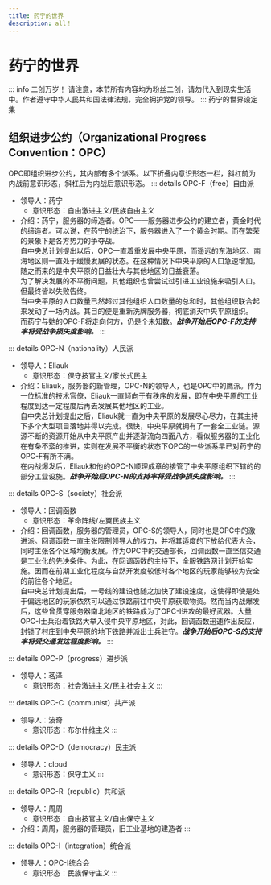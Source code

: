 ```yaml
---
title: 药宁的世界
description: all！
---
```

# 药宁的世界
::: info 二创万岁！
请注意，本节所有内容均为粉丝二创，请勿代入到现实生活中。作者遵守中华人民共和国法律法规，完全拥护党的领导。
:::
药宁的世界设定集
## 组织进步公约（Organizational Progress Convention：OPC）
OPC即组织进步公约，其内部有多个派系。以下折叠内意识形态一栏，斜杠前为内战前意识形态，斜杠后为内战后意识形态。
::: details OPC-F（free）自由派
- 领导人：药宁
    - 意识形态：自由激进主义/民族自由主义
- 介绍：药宁，服务器的缔造者。OPC——服务器进步公约的建立者，黄金时代的缔造者。可以说，在药宁的统治下，服务器进入了一个黄金时期。而在繁荣的景象下是各方势力的争夺战。<br>
自中央总计划提出以后，OPC一直着重发展中央平原，而遥远的东海地区、南海地区则一直处于缓慢发展的状态。在这种情况下中央平原的人口急速增加，随之而来的是中央平原的日益壮大与其他地区的日益衰落。<br>
为了解决发展的不平衡问题，其他组织也曾尝试过引进工业设施来吸引人口。但最终皆以失败告终。<br>
当中央平原的人口数量已然超过其他组织人口数量的总和时，其他组织联合起来发动了一场内战。其目的便是重新洗牌服务器，彻底消灭中央平原组织。<br>
而药宁与她的OPC-F将走向何方，仍是个未知数。___战争开始后OPC-F的支持率将受战争损失度影响。___
:::

::: details OPC-N（nationality）人民派
- 领导人：Eliauk
    - 意识形态：保守技官主义/家长式民主
- 介绍：Eliauk，服务器的新管理，OPC-N的领导人，也是OPC中的鹰派。作为一位标准的技术官僚，Eliauk一直倾向于有秩序的发展，即在中央平原的工业程度到达一定程度后再去发展其他地区的工业。<br>
自中央总计划提出之后，Eliauk就一直为中央平原的发展尽心尽力，在其主持下多个大型项目落地并得以完成。很快，中央平原就拥有了一套全工业链。源源不断的资源开始从中央平原产出并逐渐流向四面八方，看似服务器的工业化在有条不紊的推进，实则在发展不平衡的状态下OPC的一些派系早已对药宁的OPC-F有所不满。<br>
在内战爆发后，Eliauk和他的OPC-N顺理成章的接管了中央平原组织下辖的的部分工业设施。___战争开始后OPC-N的支持率将受战争损失度影响。___
:::

::: details OPC-S（society）社会派
- 领导人：回调函数
    - 意识形态：革命阵线/左翼民族主义
- 介绍：回调函数，服务器的管理员，OPC-S的领导人，同时也是OPC中的激进派。回调函数一直主张限制领导人的权力，并将其适度的下放给代表大会，同时主张各个区域均衡发展。作为OPC中的交通部长，回调函数一直坚信交通是工业化的先决条件。为此，在回调函数的主持下，全服铁路网计划开始实施。因而在前期工业化程度与自然开发度较低时各个地区的玩家能够较为安全的前往各个地区。<br>
自中央总计划提出后，一号线的建设也随之加快了建设速度，这使得即使是处于偏远地区的玩家依然可以通过铁路前往中央平原获取物资。然而当内战爆发后，这些曾贯穿服务器南北地区的铁路成为了OPC-I进攻的最好武器。大量OPC-I士兵沿着铁路大举入侵中央平原地区，对此，回调函数迅速作出反应，封锁了村庄到中央平原的地下铁路并派出士兵驻守。___战争开始后OPC-S的支持率将受交通发达程度影响。___
:::

::: details OPC-P（progress）进步派
- 领导人：茗泽
    - 意识形态：社会激进主义/民主社会主义
:::

::: details OPC-C（communist）共产派
- 领导人：波奇
    - 意识形态：布尔什维主义
:::

::: details OPC-D（democracy）民主派
- 领导人：cloud
    - 意识形态：保守主义
:::

::: details OPC-R（republic）共和派
- 领导人：周周
    - 意识形态：自由技官主义/自由保守主义
- 介绍：周周，服务器的管理员，旧工业基地的建造者
:::

::: details OPC-I（integration）统合派
- 领导人：OPC-I统合会
    - 意识形态：民族保守主义
:::